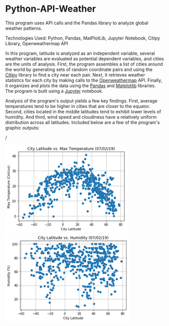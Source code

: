 # Python-API-Weather
This program uses API calls and the Pandas library to analyze global weather patterns.

Technologies Used: Python, Pandas, MatPlotLib, Jupyter Notebook, Citipy Library, Openweathermap API

In this program, latitude is analyzed as an independent variable, several weather variables are evaluated as potential dependent variables, and cities are the units of analysis. First, the program assembles a list of cities around the world by generating sets of random coordinate pairs and using the [Citipy](https://pypi.org/project/citipy/) library to find a city near each pair. Next, it retrieves weather statistics for each city by making calls to the [Openweathermap](https://openweathermap.org/api) API. Finally, it organizes and plots the data using the [Pandas](https://pandas.pydata.org/) and [Matplotlib](https://matplotlib.org/index.html) libraries. The program is built using a [Jupyter](https://jupyter.org/) notebook.

Analysis of the program's output yields a few key findings. First, average temperatures tend to be higher in cities that are closer to the equator. Second, cities located in the middle latitudes tend to exhibit lower levels of humidity. And third, wind speed and cloudiness have a relatively uniform distribution across all latitudes. Included below are a few of the program's graphic outputs:

/

![Image of Temperature Graph Code](images/Lat_Temp_Graph.png)![Image of Humidity Graph Code](images/Lat_Hum_Graph.png)
